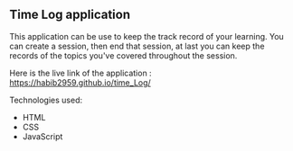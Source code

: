 ## Time Log application
 
 This application can be use to keep the track record of your learning. You can create a session, then end that session, at last you can keep the records of the topics you've covered throughout the session.
 
 Here is the live link of the application : https://habib2959.github.io/time_Log/
 
 Technologies used:
 <ul>
  <li>HTML</li>
  <li>CSS</li>
  <li>JavaScript</li>
 </ul>
